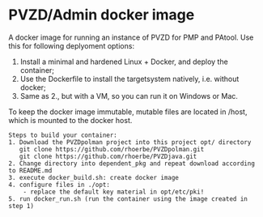 PVZD/Admin docker image
=======================

A docker image for running an instance of PVZD for PMP and PAtool. Use this for
following deplyoment options:
1. Install a minimal and hardened Linux + Docker, and deploy the container;
2. Use the Dockerfile to install the targetsystem natively, i.e. without docker;
3. Same as 2., but with a VM, so you can run it on Windows or Mac.

To keep the docker image immutable, mutable files are located in /host, which is 
mounted to the docker host.

    Steps to build your container:
    1. Download the PVZDpolman project into this project opt/ directory 
       git clone https://github.com/rhoerbe/PVZDpolman.git
       git clone https://github.com/rhoerbe/PVZDjava.git
    2. Change directory into dependent_pkg and repeat download according to README.md   
    3. execute docker_build.sh: create docker image
    4. configure files in ./opt:
        - replace the default key material in opt/etc/pki!
    5. run docker_run.sh (run the container using the image created in step 1)